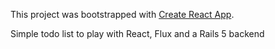 This project was bootstrapped with [Create React App](https://github.com/facebookincubator/create-react-app).

Simple todo list to play with React, Flux and a Rails 5 backend

